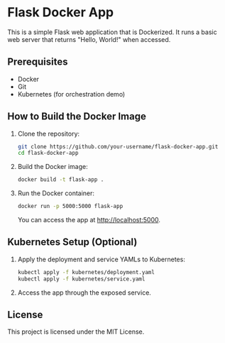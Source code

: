 # Flask Docker App

This is a simple Flask web application that is Dockerized. It runs a basic web server that returns "Hello, World!" when accessed.

## Prerequisites

- Docker
- Git
- Kubernetes (for orchestration demo)

## How to Build the Docker Image

1. Clone the repository:

    ```bash
    git clone https://github.com/your-username/flask-docker-app.git
    cd flask-docker-app
    ```

2. Build the Docker image:

    ```bash
    docker build -t flask-app .
    ```

3. Run the Docker container:

    ```bash
    docker run -p 5000:5000 flask-app
    ```

    You can access the app at [http://localhost:5000](http://localhost:5000).

## Kubernetes Setup (Optional)

1. Apply the deployment and service YAMLs to Kubernetes:

    ```bash
    kubectl apply -f kubernetes/deployment.yaml
    kubectl apply -f kubernetes/service.yaml
    ```

2. Access the app through the exposed service.

## License

This project is licensed under the MIT License.
